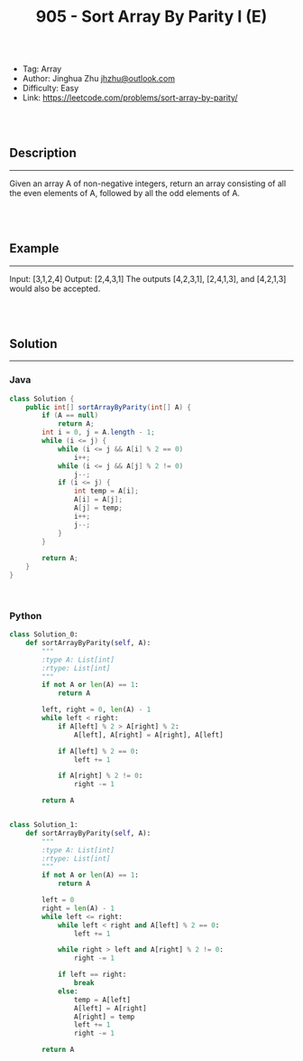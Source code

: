 # <center>905 - Sort Array By Parity I (E)</center> 



<br></br>

* Tag: Array
* Author: Jinghua Zhu <jhzhu@outlook.com>
* Difficulty: Easy
* Link: https://leetcode.com/problems/sort-array-by-parity/

<br></br>



## Description
----
Given an array A of non-negative integers, return an array consisting of all the even elements of A, followed by all the odd elements of A.

<br></br>



## Example
----
Input: [3,1,2,4]
Output: [2,4,3,1]
The outputs [4,2,3,1], [2,4,1,3], and [4,2,1,3] would also be accepted.

<br></br>



## Solution
----
### Java
```java
class Solution {
    public int[] sortArrayByParity(int[] A) {
        if (A == null)
            return A;
        int i = 0, j = A.length - 1;
        while (i <= j) {
            while (i <= j && A[i] % 2 == 0)
                i++;
            while (i <= j && A[j] % 2 != 0)
                j--;
            if (i <= j) {
                int temp = A[i];
                A[i] = A[j];
                A[j] = temp;
                i++;
                j--;
            }
        }
        
        return A;
    }
}
```

<br>


### Python
```python
class Solution_0:
    def sortArrayByParity(self, A):
        """
        :type A: List[int]
        :rtype: List[int]
        """
        if not A or len(A) == 1:
            return A

        left, right = 0, len(A) - 1
        while left < right:
            if A[left] % 2 > A[right] % 2:
                A[left], A[right] = A[right], A[left]

            if A[left] % 2 == 0:
                left += 1

            if A[right] % 2 != 0:
                right -= 1

        return A


class Solution_1:
    def sortArrayByParity(self, A):
        """
        :type A: List[int]
        :rtype: List[int]
        """
        if not A or len(A) == 1:
            return A

        left = 0
        right = len(A) - 1
        while left <= right:
            while left < right and A[left] % 2 == 0:
                left += 1

            while right > left and A[right] % 2 != 0:
                right -= 1

            if left == right:
                break
            else:
                temp = A[left]
                A[left] = A[right]
                A[right] = temp
                left += 1
                right -= 1

        return A
```
